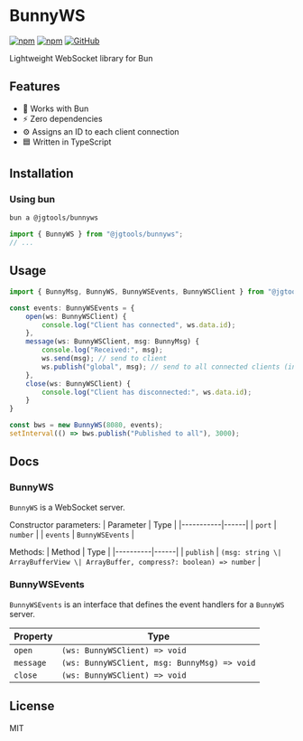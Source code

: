 # BunnyWS

[![npm](https://img.shields.io/npm/v/@jgtools/bunnyws)](https://www.npmjs.com/package/@jgtools/bunnyws)
[![npm](https://img.shields.io/npm/dm/@jgtools/bunnyws)](https://www.npmjs.com/package/@jgtools/bunnyws)
[![GitHub](https://img.shields.io/github/license/jgtools/bunnyws)](https://github.com/git/git-scm.com/blob/main/MIT-LICENSE.txt)

Lightweight WebSocket library for Bun

## Features
- :rabbit: Works with Bun
- :zap: Zero dependencies
- :gear: Assigns an ID to each client connection
- :blue_square: Written in TypeScript

## Installation

### Using bun

```bash
bun a @jgtools/bunnyws
```

```javascript
import { BunnyWS } from "@jgtools/bunnyws";
// ...
```

## Usage

```typescript
import { BunnyMsg, BunnyWS, BunnyWSEvents, BunnyWSClient } from "@jgtools/bunnyws";

const events: BunnyWSEvents = {
    open(ws: BunnyWSClient) {
        console.log("Client has connected", ws.data.id);
    },
    message(ws: BunnyWSClient, msg: BunnyMsg) {
        console.log("Received:", msg);
        ws.send(msg); // send to client
        ws.publish("global", msg); // send to all connected clients (including itself)
    },
    close(ws: BunnyWSClient) {
        console.log("Client has disconnected:", ws.data.id);
    }
}

const bws = new BunnyWS(8080, events);
setInterval(() => bws.publish("Published to all"), 3000);
```

## Docs

### BunnyWS

`BunnyWS` is a WebSocket server.

Constructor parameters:
| Parameter | Type |
|-----------|------|
| `port` | `number` |
| `events` | `BunnyWSEvents` |

Methods:
| Method | Type |
|----------|------|
| `publish` | `(msg: string \| ArrayBufferView \| ArrayBuffer, compress?: boolean) => number` |

### BunnyWSEvents

`BunnyWSEvents` is an interface that defines the event handlers for a `BunnyWS` server.

| Property | Type |
|----------|------|
| `open` | `(ws: BunnyWSClient) => void` |
| `message` | `(ws: BunnyWSClient, msg: BunnyMsg) => void` |
| `close` | `(ws: BunnyWSClient) => void` |

## License

MIT
